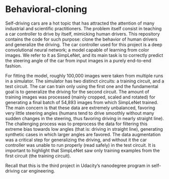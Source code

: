 # Behavioral-cloning

Self-driving cars are a hot topic that has attracted the attention of many industrial and scientific practitioners. The problem itself consist in teaching a car controller to drive by itself, mimicking human drivers. This repository contains the code for such purpose: clone the behavior of human drivers and generalize the driving. The car controller used for this project is a deep convolutional neural network; a model capable of learning from color images. We refer to it as SimpLeNet, and its main task is to correctly predict the steering angle of the car from input images in a purely end-to-end fashion. 

For fitting the model, roughly 100,000 images were taken from multiple runs in a simulator. The simulator has two distinct circuits: a training circuit, and a test circuit. The car can train only using the first one and the fundamental goal is to generalize the driving for the second circuit. The amount of training images was processed (mainly cropped, scaled and rotated) for generating a final batch of 54,893 images from which SimpLeNet trained. The main concern is that these data are extremely unbalanced, favoring very little steering angles (humans tend to drive smoothly without many sudden changes in the steering, thus favoring driving in nearly straight line). The challenging process was to preprocess the data for filtering this extreme bias towards low angles (that is: driving in straight line), generating synthetic cases in which larger angles are favored. The data augmentation was a critical step for generalizing the driving, and without it the car controller was unable to run properly (read safely) in the test circuit. It is important to highlight that SimpLeNet saw only training examples from the first circuit (the training circuit).

Recall that this is the third project in Udacity’s nanodegree program in self-driving car engineering.
